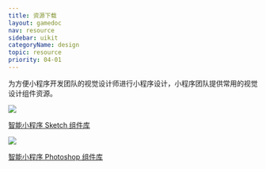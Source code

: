 ```yaml
---
title: 资源下载
layout: gamedoc
nav: resource
sidebar: uikit
categoryName: design
topic: resource
priority: 04-01
---
```

<!-- ### UI Kit
为方便小程序设计，小程序团队提供智能小程序常用的设计组件资源。 -->

<!-- ### 视觉组件库 -->
为方便小程序开发团队的视觉设计师进行小程序设计，小程序团队提供常用的视觉设计组件资源。

<div class="m-doc-custom-download">
	<a href="http://searchbox.bj.bcebos.com/miniapp/mappdoc/viewtoolV2.zip" class="m-doc-custom-download-left">
		<img src="/img/design/resource/ico-sketch.png"><p>智能小程序 Sketch 组件库</p>
	</a>
	<a href="http://searchbox.bj.bcebos.com/miniapp/mappdoc/viewtoolV1.zip" class="m-doc-custom-download-right">
		<img src="/img/design/resource/ico-ps.png"><p>智能小程序 Photoshop 组件库</p>
	</a>
</div>

